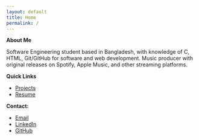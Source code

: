 ```yaml
---
layout: default
title: Home
permalink: /
---
```


**About Me**  

Software Engineering student based in Bangladesh, with knowledge of C, HTML, Git/GitHub for software and web 
development.  Music  producer  with  original  releases  on  Spotify,  Apple  Music,  and  other 
streaming platforms.

**Quick Links**
- [Projects](/projects/)
- [Resume](/resume/)

**Contact:**  
- [Email](mailto:safwansafatswe@gmail.com)  
- [LinkedIn](https://www.linkedin.com/in/sfwnsft)
- [GitHub](https://github.com/sfwnsft)
